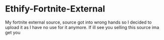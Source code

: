# Ethify-Fortnite-External
My fortnite external source, source got into wrong hands so I decided to upload it as I have no use for it anymore. If ill see you selling this source ima get you 
